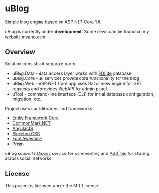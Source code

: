 # uBlog
Simple blog engine based on ASP.NET Core 1.0.

uBlog is currently under **development**. Some news can be found on my website [mvano.com](http://mvano.com).

## Overview

Solution consists of separate parts:

- uBlog.Data - data access layer works with [SQLite](https://www.sqlite.org/) database
- uBlog.Core - all services provide core functionality for the blog
- uBlog.Web - ASP.NET Core app uses Razor view engine for GET requests and provides WebAPI for admin panel
- uTool - command-line interface (CLI) for initial database configuration, migration, etc.

Project uses such libraries and frameworks:

- [Entity Framework Core](https://ef.readthedocs.io)
- [CommonMark.NET](https://github.com/Knagis/CommonMark.NET)
- [AngularJS](https://angularjs.org)
- [Skeleton CSS](http://getskeleton.com)
- [Font Awesome](http://fontawesome.io)
- [Prism](http://prismjs.com)

uBlog supports [Disqus](https://disqus.com/) service for commenting and [AddThis](https://www.addthis.com) for sharing across social networks.

## License
This project is licensed under the MIT License.